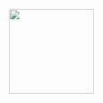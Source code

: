 <p align="center">
  <img alt="" src="https://tb.helloos.eu.org/img/truthboard2.png" width="150px"/><br/>
</p>
